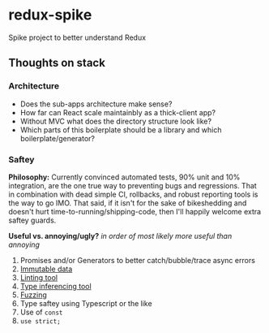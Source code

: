 # redux-spike

Spike project to better understand Redux

## Thoughts on stack

### Architecture

* Does the sub-apps architecture make sense?
* How far can React scale maintainbly as a thick-client app?
* Without MVC what does the directory structure look like?
* Which parts of this boilerplate should be a library and which boilerplate/generator?

### Saftey

**Philosophy:** Currently convinced automated tests, 90% unit and 10% integration, are the one true way to preventing bugs and regressions. That in combination with dead simple CI, rollbacks, and robust reporting tools is the way to go IMO. That said, if it isn't for the sake of bikeshedding and doesn't hurt time-to-running/shipping-code, then I'll happily welcome extra saftey guards.

**Useful vs. annoying/ugly?**
_in order of most likely more useful than annoying_

1. Promises and/or Generators to better catch/bubble/trace async errors
2. [Immutable data](https://github.com/facebook/immutable-js/)
3. [Linting tool](https://github.com/feross/standard)
4. [Type inferencing tool](http://flowtype.org/)
5. [Fuzzing](https://www.npmjs.com/package/fuzzer)
6. Type saftey using Typescript or the like
7. Use of `const`
8. `use strict;`
